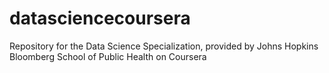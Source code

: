 # datasciencecoursera
Repository for the Data Science Specialization, provided by Johns Hopkins Bloomberg School of Public Health on Coursera
